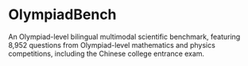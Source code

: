 # OlympiadBench
An Olympiad-level bilingual multimodal scientific benchmark, featuring 8,952 questions from Olympiad-level mathematics and physics competitions, including the Chinese college entrance exam.
